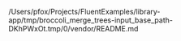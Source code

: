 /Users/pfox/Projects/FluentExamples/library-app/tmp/broccoli_merge_trees-input_base_path-DKhPWxOt.tmp/0/vendor/README.md